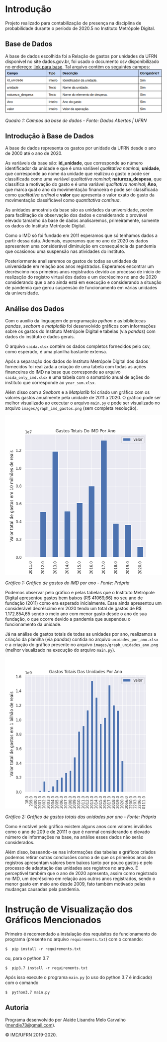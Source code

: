 # Introdução

Projeto realizado para contabilização de presença na disciplina de probabilidade durante o período de 2020.5 no Instituto Metrópole Digital.

## Base de Dados

A base de dados escolhida foi a Relação de gastos por unidades da UFRN disponível no site dados.gov.br, foi usado o documento csv disponibilizado no endereço: [link para base](http://www.dados.gov.br/dataset/gastos). Tal arquivo contém os seguintes campos:
![Quadro 1: Campos da base de dados - Fonte: Dados Abertos | UFRN](images/campos_bd.png)

*Quadro 1: Campos da base de dados - Fonte: Dados Abertos | UFRN*

## Introdução à Base de Dados

A base de dados representa os gastos por unidade da UFRN desde o ano de 2000 até o ano de 2020. 

As variáveis da base são: **id_unidade**, que corresponde ao número identificador da unidade e que é uma variável *qualitativa nominal*; **unidade**, que corresponde ao nome da unidade que realizou o gasto e pode ser classificada como uma variável *qualitativa nominal*; **natureza_despesa**, que classifica a motivação do gasto e é uma variável *qualitativa nominal*; **Ano**, que marca qual o ano da movimentação financeira e pode ser classificada como *qualitativa ordinal* e **valor** que apresenta o valor exato do gasto da movimentação classificável como *quantitativa contínua*.

As unidades amostrais da base são as unidades da universidade, porém para facilitação de observação dos dados e considerando o provável elevado tamanho da base de dados analisaremos, primeiramente, somente os dados do Instituto Metrópole Digital.

Como o IMD só foi fundado em 2011 esperamos que só tenhamos dados a partir dessa data. Ademais, esperamos que no ano de 2020 os dados apresentem uma considerável diminuição em consequência da pandemia que ocasionou uma suspensão nas atividades do instituto.

Posteriormente analisaremos os gastos de todas as unidades da universidade em relação aos anos registrados. Esperamos encontrar um decréscimo nos primeiros anos registrados devido ao processo de início de realização do registro virtual dos dados e um decréscimo no ano de 2020 considerando que o ano ainda está em execução e considerando a situação de pandemia que gerou suspensão de funcionamento em várias unidades da universidade.

## Análise dos Dados

Com o auxílio da linguagem de programação *python* e as bibliotecas *pandas*, *seaborn* e *matplotlib* foi desenvolvido gráficos com informações sobre os gastos do Instituto Metrópole Digital e tabelas (via *pandas*) com dados do instituto e dados gerais.

O arquivo `saida.xlsx` contém os dados completos fornecidos pelo csv, como esperado, é uma planilha bastante extensa.

Após a separação dos dados do Instituto Metrópole Digital dos dados fornecidos foi realizada a criação de uma tabela com todas as ações financeiras do IMD na base que corresponde ao arquivo `saida_only_imd.xlsx` e uma tabela com o somatório anual de ações do instituto que corresponde ao `year_sum.xlsx`.

Além disso com a *Seaborn* e a *Matplotlib* foi criado um gráfico com os valores gastos anualmente pela unidade de 2011 a 2020. O gráfico pode ser melhor visualizado ao executar o arquivo `main.py` e pode ser visualizado no arquivo `images/graph_imd_gastos.png` (sem completa resolução).

![Gráfico 1: Gráfico de gastos do IMD por ano - Fonte: Própria](images/graph_imd_gastos.png)

*Gráfico 1: Gráfico de gastos do IMD por ano - Fonte: Própria*

Podemos observar pelo gráfico e pelas tabelas que o Instituto Metrópole Digital apresentou gastos bem baixos (R$ 41069,66) no seu ano de fundação (2011) como era esperado inicialmente. Esse ainda apresentou um considerável decréscimo em 2020 tendo um total de gastos de R$ 1.172.854,65 sendo o meio ano com menor gasto desde o ano de sua fundação, o que ocorre devido a pandemia que suspendeu o funcionamento da unidade. 

Já na análise de gastos totais de todas as unidades por ano, realizamos a criação da planilha (via *pandas*) contida no arquivo `unidades_por_ano.xlsx` e a criação do gráfico presente no arquivo `images/graph_unidades_ano.png` (melhor visualizado na execução do arquivo `main.py`).

![Gráfico 2: Gráfico de gastos totais das unidades por ano - Fonte: Própria](images/graph_unidades_ano.png)

*Gráfico 2: Gráfico de gastos totais das unidades por ano - Fonte: Própria*

Como é notável pelo gráfico existem alguns anos com valores inválidos como o ano de 209 e de 20111 o que é normal considerando o elevado número de informações na base, na análise esses dados não serão considerados.

Além disso, baseando-se nas informações das tabelas e gráficos criados podemos retirar outras conclusões como a de que os primeiros anos de registros apresentam valores bem baixos tanto por pouco gastos e pelo processo de adaptação das unidades aos registros no arquivo. É perceptível também que o ano de 2020 apresenta, assim como registrado no IMD, um decréscimo em relação aos outros anos registrados, sendo o menor gasto em meio ano desde 2009, fato também motivado pelas mudanças causadas pela pandemia.

# Instrução de Visualização dos Gráficos Mencionados

Primeiro é recomendado a instalação dos requisitos de funcionamento do programa (presente no arquivo `requirements.txt`) com o comando:

``` shell
$  pip install -r requirements.txt
```
ou, para o python 3.7

``` shell
$  pip3.7 install -r requirements.txt
```

Após isso execute o programa `main.py` (o uso do python 3.7 é indicado) com o comando

``` shell
$  python3.7 main.py
```

## Autoria

Programa desenvolvido por Alaide Lisandra Melo Carvalho (<mendie73@gmail.com>).

&copy; IMD/UFRN 2019-2020.
